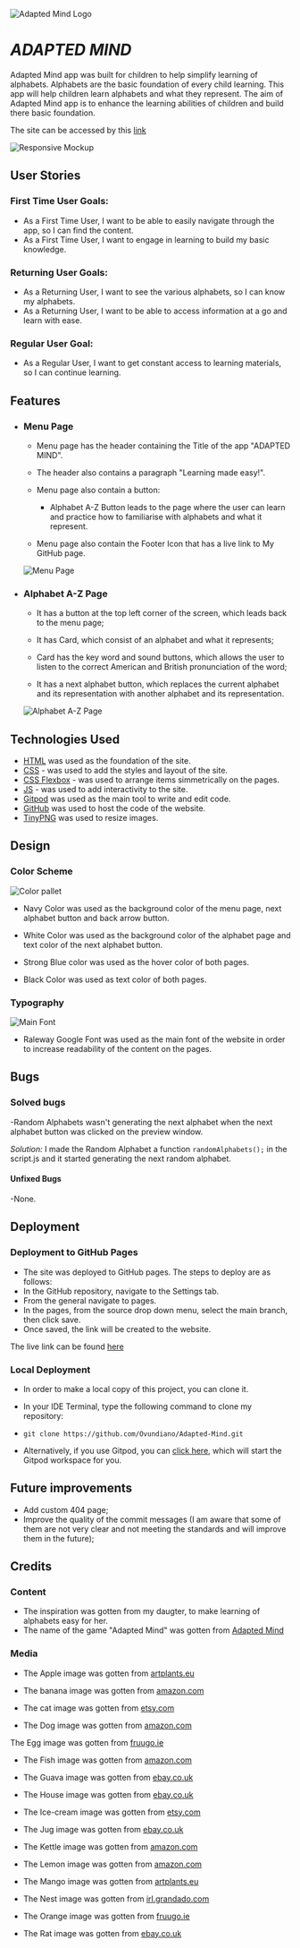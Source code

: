 ![Adapted Mind Logo](documentation/adapted-mind-logo.png)

# *ADAPTED MIND*

Adapted Mind app was built for children to help simplify learning of alphabets. Alphabets are the basic foundation of every child learning. This app will help children learn alphabets and what they represent. The aim of Adapted Mind app is to enhance the learning abilities of children and build there basic foundation.

The site can be accessed by this [link](https://ovundiano.github.io/Adapted-Mind/)

![Responsive Mockup](documentation/responsive_mockup.png)

## User Stories

### First Time User Goals:

* As a First Time User, I want to be able to easily navigate through the app, so I can find the content.
* As a First Time User, I want to engage in learning to build my basic knowledge.

### Returning User Goals:

* As a Returning User, I want to see the various alphabets, so I can know my alphabets.
* As a Returning User, I want to be able to access information at a go and learn with ease.

### Regular User Goal:
* As a Regular User, I want to get constant access to learning materials, so I can continue learning.

## Features

+ ### Menu Page

    - Menu page has the header containing the Title of the app "ADAPTED MIND".

    - The header also contains a paragraph "Learning made easy!".

    - Menu page also contain a button:

        - Alphabet A-Z Button leads to the page where the user can learn and practice how to familiarise with alphabets and what it represent.
    
    - Menu page also contain the Footer Icon that has a live link to My GitHub page.

    ![Menu Page](documentation/menu-page-screenshot.png)

+ ### Alphabet A-Z Page

    - It has a button at the top left corner of the screen, which leads back to the menu page;

    - It has Card, which consist of an alphabet and what it represents;

    - Card has the key word and sound buttons, which allows the user to listen to the correct American and British pronunciation of the word;

    - It has a next alphabet button, which replaces the current alphabet and its representation with another alphabet and its representation. 

    ![Alphabet A-Z Page](documentation/alphabet-page-screenshot.png)

## Technologies Used

- [HTML](https://developer.chrome.org/en-US/docs/Web/HTML) was used as the foundation of the site.
- [CSS](https://developer.chrome.org/en-US/docs/Web/css) - was used to add the styles and layout of the site.
- [CSS Flexbox](https://developer.chrome.org/en-US/docs/Learn/CSS/CSS_layout/Flexbox) - was used to arrange items simmetrically on the pages.
- [JS](https://www.w3schools.com/js/) - was used to add interactivity to the site.
- [Gitpod](https://gitpod.io/workspaces/) was used as the main tool to write and edit code.
- [GitHub](https://github.com/) was used to host the code of the website.
- [TinyPNG](https://tinypng.com/) was used to resize images.



## Design

### Color Scheme

![Color pallet](documentation/color-pallette.png)

- Navy Color was used as the background color of the menu page, next alphabet button and back arrow button.

- White Color was used as the background color of the alphabet page and text color of the next alphabet button.

- Strong Blue color was used as the hover color of both pages.

- Black Color was used as text color of both pages.

### Typography

 ![Main Font](documentation/raleway-font-style.png)

 - Raleway Google Font was used as the main font of the website in order to increase readability of the content on the pages.

## Bugs 

### Solved bugs
 -Random Alphabets wasn't generating the next alphabet when the next alphabet button was clicked on the preview window.

 *Solution:* I made the  Random Alphabet a function ``randomAlphabets();`` in the script.js and it started generating the next random alphabet.

 #### Unfixed Bugs

 -None.

 ## Deployment

 ### Deployment to GitHub Pages

  - The site was deployed to GitHub pages. The steps to deploy are as follows: 
  - In the GitHub repository, navigate to the Settings tab.
  - From the general navigate to pages.
  - In the pages, from the source drop down menu, select the main branch, then click save.
  - Once saved, the link will be created to the website. 
    

  The live link can be found [here](https://ovundiano.github.io/Adapted-Mind/)

 ### Local Deployment

  - In order to make a local copy of this project, you can clone it.
  - In your IDE Terminal, type the following command to clone my repository:

   - `git clone https://github.com/Ovundiano/Adapted-Mind.git`

  - Alternatively, if you use Gitpod, you can [click here](https://gitpod.io/#https://https://github.com/ovundiano/adapted-mind.git), which will start the Gitpod workspace for you.

 ## Future improvements
 - Add custom 404 page;
 - Improve the quality of the commit messages (I am aware that some of them are not very clear and not meeting the standards and will improve them in the future);

## Credits  

### Content 

 - The inspiration was gotten from my daugter, to make learning of alphabets easy for her.
 - The name of the game "Adapted Mind" was gotten from [Adapted Mind](https://www.adaptedmind.com/) 

 ### Media

 - The Apple image was gotten from [artplants.eu](https://www.artplants.eu/artificial-apple-adalbero-green-3-1-8cm-o3-1-8cm.html)

 - The banana image was gotten from [amazon.com](https://www.amazon.co.uk/Best-Artificial-Fruit-Veg-Bananas/dp/B00I5L4PU2/ref=asc_df_B00I5L4PU2/?tag=googshopuk-21&linkCode=df0&hvadid=345485807433&hvpos=&hvnetw=g&hvrand=5658211242454132803&hvpone=&hvptwo=&hvqmt=&hvdev=c&hvdvcmdl=&hvlocint=&hvlocphy=20479&hvtargid=pla-788077859243&mcid=9a4b198a44553ecbbac14b01f5eb3ca2&th=1)

 - The cat image was gotten from [etsy.com](https://www.etsy.com/ie/listing/1525988050/4-lovely-photos-of-kittens-to-melt-your?gpla=1&gao=1&&utm_source=google&utm_medium=cpc&utm_campaign=shopping_ie_en_ie_-home_and_living-home_decor&utm_custom1=_k_CjwKCAjwgpCzBhBhEiwAOSQWQceuNyIy2QdSZFcaRKOeCf_e6v_m1GyYT0Fe0MvFV1JvJ8nMDB1D0BoCyJ8QAvD_BwE_k_&utm_content=go_13703308034_123455838199_530490401497_aud-2079782229334:pla-303663659969_c__1525988050enie_432418375&utm_custom2=13703308034&gad_source=1&gclid=CjwKCAjwgpCzBhBhEiwAOSQWQceuNyIy2QdSZFcaRKOeCf_e6v_m1GyYT0Fe0MvFV1JvJ8nMDB1D0BoCyJ8QAvD_BwE)
 
 - The Dog image was gotten from [amazon.com](https://www.amazon.co.uk/Reofrey-Diamond-Painting-Accessories-Embroidery/dp/B0C14BHF4H/ref=asc_df_B0C14BHF4H/?tag=googshopuk-21&linkCode=df0&hvadid=678566321209&hvpos=&hvnetw=g&hvrand=4744681330621965420&hvpone=&hvptwo=&hvqmt=&hvdev=c&hvdvcmdl=&hvlocint=&hvlocphy=20479&hvtargid=pla-2244622616307&psc=1&mcid=a565e1a6e5893df5abe2c8f78c8dee64&gad_source=1)
  
The Egg image was gotten from [fruugo.ie](https://www.fruugo.ie/1-simulation-easter-eggs-wooden-fake-eggs-23-inch-solid-eggs-fan0305/p-273442201-606507480?language=en&ac=croud&asc=pmax&gad_source=1&gclid=CjwKCAjwgpCzBhBhEiwAOSQWQZx_keUq4ms2QUPOmKY08Huj4q06YSVxGN7DFkILCM1nHdQo2pkFIxoCCz4QAvD_BwE)

- The Fish image was gotten from [amazon.com](https://www.amazon.co.uk/Simulation-Pillow%EF%BC%8CDecorate-Decorate-Oversized-Creative/dp/B0BLRYFD6H/ref=asc_df_B0BLRYFD6H/?tag=googshopuk-21&linkCode=df0&hvadid=649314500303&hvpos=&hvnetw=g&hvrand=2377051287241288729&hvpone=&hvptwo=&hvqmt=&hvdev=c&hvdvcmdl=&hvlocint=&hvlocphy=20479&hvtargid=pla-1989738914794&psc=1&mcid=39b8da9ce99a3d6ba00a39489b8b6ca8)

- The Guava image was gotten from [ebay.co.uk](https://www.ebay.co.uk/itm/233736990549)

- The House image was gotten from [ebay.co.uk](https://www.ebay.co.uk/itm/325460475785?chn=ps&_ul=GB&norover=1&mkevt=1&mkrid=710-169260-534375-3&mkcid=2&keyword=&crlp=670833748941_&MT_ID=&geo_id=&rlsatarget=pla-293946777986&adpos=&device=c&mktype=pla&loc=20479&poi=&abcId=&cmpgn=20488672762&sitelnk=&adgroupid=155578564071&network=g&matchtype=&gad_source=1&gclid=CjwKCAjwgpCzBhBhEiwAOSQWQQBwqB4UHSDeMq22r4RrWKNfVU5ZxUWOZ7ElhrVP8Kf1n-8L3kmh0RoCGYgQAvD_BwE)

- The Ice-cream image was gotten from [etsy.com](https://www.etsy.com/ie/listing/1511998203/ice-cream-clipart-set-of-10-digital?gpla=1&gao=1&&utm_source=google&utm_medium=cpc&utm_campaign=shopping_ie_en_ie_-craft_supplies_and_tools-canvas_and_surfaces&utm_custom1=_k_CjwKCAjwgpCzBhBhEiwAOSQWQTpgNSOJE7BouwwPMKxgwY9QWUrRy7p9c3ZV9Cqv-M41jcOCeDgRyxoCCE8QAvD_BwE_k_&utm_content=go_13703308031_123455837279_530490401461_aud-2079782229334:pla-326655468364_c__1511998203enie_5302856390&utm_custom2=13703308031&gad_source=1&gclid=CjwKCAjwgpCzBhBhEiwAOSQWQTpgNSOJE7BouwwPMKxgwY9QWUrRy7p9c3ZV9Cqv-M41jcOCeDgRyxoCCE8QAvD_BwE)

- The Jug image was gotten from [ebay.co.uk](https://www.ebay.ie/)

- The Kettle image was gotten from [amazon.com](https://www.amazon.co.uk/SHANGZHER-Induction-Whistling-Kettle-Colour/dp/B09L52VDZ7/ref=asc_df_B09L52VDZ7/?tag=googshopuk-21&linkCode=df0&hvadid=570408700271&hvpos=&hvnetw=g&hvrand=7667676584192042450&hvpone=&hvptwo=&hvqmt=&hvdev=c&hvdvcmdl=&hvlocint=&hvlocphy=20479&hvtargid=pla-1597575755424&psc=1&mcid=8986d7cfcae8309d84f3f6000f817d2f)

- The Lemon image was gotten from [amazon.com](https://www.amazon.co.uk/Gourmands-Lemon-Collection-Stories-Recipes/dp/3836585901/ref=asc_df_3836585901/?tag=googshopuk-21&linkCode=df0&hvadid=676236594673&hvpos=&hvnetw=g&hvrand=16447874111772097128&hvpone=&hvptwo=&hvqmt=&hvdev=c&hvdvcmdl=&hvlocint=&hvlocphy=20479&hvtargid=pla-2244205442620&psc=1&mcid=ea10f9eb4d443eca912e294c2beff493&th=1&psc=1&gad_source=1)

- The Mango image was gotten from [artplants.eu](https://www.artplants.eu/plastic-mango-florisa-orange-yellow-5-13cm-o-3-1-8cm.html?pk_campaign=&pk_kwd=&pk_source=googleAds&pk_medium=&pk_content=&gad_source=1&gclid=CjwKCAjwgpCzBhBhEiwAOSQWQQ6vHXBBDLNMYuYHvoCnXoLXS-kw51hQUV7gdibrTj2LUVrQaFD2jBoCGQYQAvD_BwE)

- The Nest image was gotten from [irl.grandado.com](https://irl.grandado.com/products/rattan-nesting-bird-nest-props-handicrafts-henhouse-home-decoration-decoration-natural-handmade-easter-birds-nest?variant=UHJvZHVjdFZhcmlhbnQ6NjA1NTU4Njg&gad_source=1&gclid=CjwKCAjwgpCzBhBhEiwAOSQWQZyshIRYQmdcyJ2-DGCG_pzAHQUDMGgtFbJYXwuQtKISZZjPMfvJ3xoCWigQAvD_BwE)

- The Orange image was gotten from [fruugo.ie](https://www.fruugo.ie/fruit-photo-props-education-display-props-creative-gift-plastic-artificial-home-wedding-showcase-decorations-orange/p-212218310-452578709?language=en&ac=croud&asc=pmax&gad_source=1&gclid=CjwKCAjwgpCzBhBhEiwAOSQWQQxpBwzSintzVNJ0wUCxs3DMnzyI-V-6qDiSsQMSImS_xR8o5PyVhhoCSwIQAvD_BwE)

- The Rat image was gotten from [ebay.co.uk](https://www.ebay.co.uk/itm/185872622895?chn=ps&_ul=GB&var=693841919283&_trkparms=ispr%3D1&amdata=enc%3A1POC407XFQy6tgsnsPG7fDA79&norover=1&mkevt=1&mkrid=710-169260-534375-3&mkcid=2&keyword=&crlp=670833748941_&MT_ID=&geo_id=&rlsatarget=pla-293946777986&adpos=&device=c&mktype=pla&loc=20479&poi=&abcId=&cmpgn=20488672762&sitelnk=&adgroupid=155578564071&network=g&matchtype=&gad_source=1&gclid=CjwKCAjwgpCzBhBhEiwAOSQWQclknbQ_N-UuC586d-We5i2IcOgiZ5b9ktQ5ttt7T6hytixf5eh-PhoCK-AQAvD_BwE)